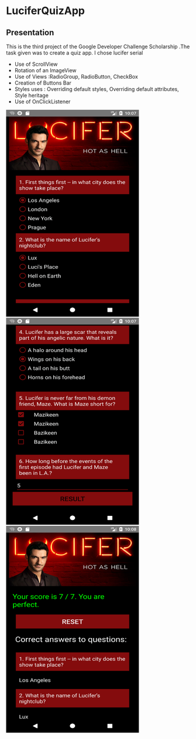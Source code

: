 # LuciferQuizApp
## Presentation
This is the third project of the Google Developer Challenge Scholarship .The task given was to create a quiz app. I chose lucifer serial

* Use of ScrollView
* Rotation of an ImageView
* Use of Views :RadioGroup, RadioButton, CheckBox
* Creation of Buttons Bar
* Styles uses : Overriding default styles, Overriding default attributes, Style heritage
* Use of OnClickListener
 
 <img src="/screenshots/Screenshot1.png" width="363" height="564"><img src="/screenshots/Screenshot2.png" width="363" height="564"><img src="/screenshots/Screenshot3.png" width="363" height="564">
 
 
 
 
